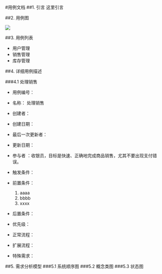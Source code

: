 #用例文档
##1. 引言
这里引言

##2. 用例图

![](http://upload-images.jianshu.io/upload_images/235277-8131b6fa31e1cca9.jpg?imageMogr2/auto-orient/strip%7CimageView2/2/w/1240)

##3. 用例列表

* 用户管理
* 销售管理
* 库存管理

##4. 详细用例描述

###4.1 处理销售

- 用例编号：      

- 名称：            处理销售                                                     

- 创建者：

- 创建日期：

- 最后一次更新者：

- 更新日期：

- 参与者 ：收银员，目标是快速、正确地完成商品销售，尤其不要出现支付错误。 

- 触发条件：

- 前置条件：

	1. aaaa
	2. bbbb
	3. xxxx

- 后置条件：

- 优先级：

- 正常流程：

- 扩展流程：

- 特殊需求：

##5. 需求分析模型 
###5.1 系统顺序图
###5.2 概念类图
###5.3 状态图